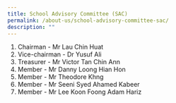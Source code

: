 ```yaml
---
title: School Advisory Committee (SAC)
permalink: /about-us/school-advisory-committee-sac/
description: ""
---
```

1. Chairman - Mr Lau Chin Huat
2. Vice-chairman - Dr Yusuf Ali
3. Treasurer - Mr Victor Tan Chin Ann
4. Member - Mr Danny Loong Hian Hon
5. Member - Mr Theodore Khng
6. Member - Mr Seeni Syed Ahamed Kabeer
7. Member - Mr Lee Koon Foong Adam Hariz